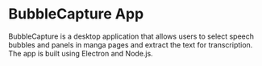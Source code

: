 # **BubbleCapture App**

BubbleCapture is a desktop application that allows users to select speech bubbles and panels in manga pages and extract the text for transcription. The app is built using Electron and Node.js.
